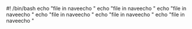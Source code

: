 #! /bin/bash
echo "file in naveecho "
echo "file in naveecho "
echo "file in naveecho "
echo "file in naveecho "
echo "file in naveecho "
echo "file in naveecho "

